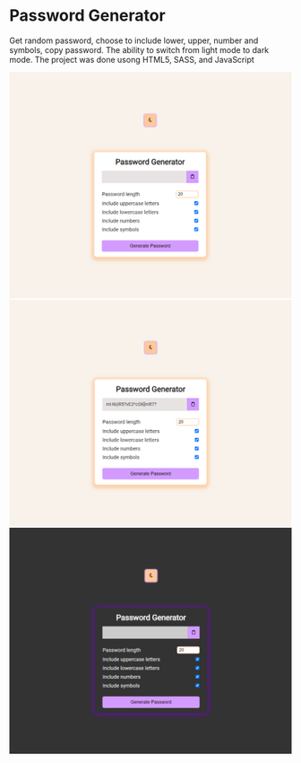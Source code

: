 # Password Generator

Get random password, choose to include lower, upper, number and symbols, copy password.
The ability to switch from light mode to dark mode.
The project was done usong HTML5, SASS, and JavaScript

![Component Completed](./img/light-mode.png)
![Component Completed](./img/generate-pass.png)
![Component Completed](./img/dark-mode.png)